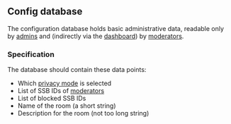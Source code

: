 <!--
SPDX-FileCopyrightText: 2021 Andre 'Staltz' Medeiros

SPDX-License-Identifier: CC-BY-4.0
-->

## Config database

The configuration database holds basic administrative data, readable only by [admins](../Stakeholders/Room%20admin.md) and (indirectly via the [dashboard](Web%20Dashboard.md)) by [moderators](../Stakeholders/Moderator.md).

### Specification

The database should contain these data points:

- Which [privacy mode](../Setup/Privacy%20modes.md) is selected
- List of SSB IDs of [moderators](../Stakeholders/Moderator.md)
- List of blocked SSB IDs
- Name of the room (a short string)
- Description for the room (not too long string)
